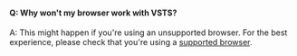 #### Q:	Why won't my browser work with VSTS?

A:	This might happen if you're using an unsupported browser. 
For the best experience, please check that you're using a 
[supported browser](/tfs/server/compatibility#supported-browsers).
